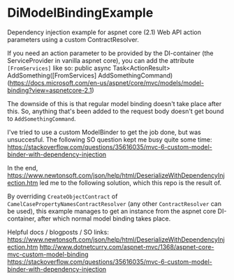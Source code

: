 # DiModelBindingExample
Dependency injection example for aspnet core (2.1) Web API action parameters using a custom ContractResolver.

If you need an action parameter to be provided by the DI-container (the ServiceProvider in vanilla aspnet core), you can add the attribute `[FromServices]` like so:
    public async Task<ActionResult<SomeResult>> AddSomething([FromServices] AddSomethingCommand)
(https://docs.microsoft.com/en-us/aspnet/core/mvc/models/model-binding?view=aspnetcore-2.1)

The downside of this is that regular model binding doesn't take place after this. So, anything that's been added to the request body doesn't get bound to `AddSomethingCommand`.

I've tried to use a custom ModelBinder to get the job done, but was unsuccesful. The following SO question kept me busy quite some time: https://stackoverflow.com/questions/35616035/mvc-6-custom-model-binder-with-dependency-injection

In the end, https://www.newtonsoft.com/json/help/html/DeserializeWithDependencyInjection.htm led me to the following solution, which this repo is the result of.

By overriding `CreateObjectContract` of `CamelCasePropertyNamesContractResolver` (any other `ContractResolver` can be used), 
this example manages to get an instance from the aspnet core DI-container, after which normal model binding takes place.



Helpful docs / blogposts / SO links:
https://www.newtonsoft.com/json/help/html/DeserializeWithDependencyInjection.htm
http://www.dotnetcurry.com/aspnet-mvc/1368/aspnet-core-mvc-custom-model-binding
https://stackoverflow.com/questions/35616035/mvc-6-custom-model-binder-with-dependency-injection
